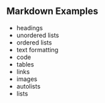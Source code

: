 ## Markdown Examples

- headings
- unordered lists
- ordered lists
- text formatting
- code
- tables
- links
- images
- autolists
- lists
